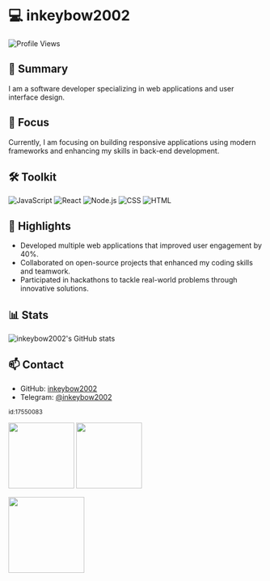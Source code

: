 # 💻 inkeybow2002
![Profile Views](https://komarev.com/ghpvc/?username=inkeybow2002&label=Profile%20Views&color=blue&style=flat)

## 🚀 Summary
I am a software developer specializing in web applications and user interface design.

## 🎯 Focus
Currently, I am focusing on building responsive applications using modern frameworks and enhancing my skills in back-end development.

## 🛠️ Toolkit
![JavaScript](https://img.shields.io/badge/-JavaScript-f7df1e?style=flat&logo=javascript&logoColor=black) ![React](https://img.shields.io/badge/-React-61dafb?style=flat&logo=react&logoColor=black) ![Node.js](https://img.shields.io/badge/-Node.js-339933?style=flat&logo=node.js&logoColor=white) ![CSS](https://img.shields.io/badge/-CSS-1572B6?style=flat&logo=css3&logoColor=white) ![HTML](https://img.shields.io/badge/-HTML-E34F26?style=flat&logo=html5&logoColor=white)

## 🌟 Highlights
- Developed multiple web applications that improved user engagement by 40%.
- Collaborated on open-source projects that enhanced my coding skills and teamwork.
- Participated in hackathons to tackle real-world problems through innovative solutions.

## 📊 Stats
![inkeybow2002's GitHub stats](https://github-readme-stats.vercel.app/api?username=inkeybow2002&show_icons=true&theme=radical)

## 📫 Contact
- GitHub: [inkeybow2002](https://github.com/inkeybow2002)
- Telegram: [@inkeybow2002](https://t.me/inkeybow2002)

<sub>id:17550083</sub>

<p><img src="https://github-readme-stats.vercel.app/api/top-langs/?username=inkeybow2002&layout=compact&theme=gruvbox" height="130"/> <img src="https://github-readme-stats.vercel.app/api?username=inkeybow2002&show_icons=true&theme=gruvbox" height="130"/></p>
<p><img src="https://streak-stats.demolab.com/?user=inkeybow2002&theme=gruvbox" height="150"/></p>

